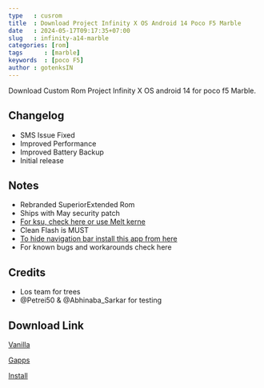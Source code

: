 ```yaml
---
type   : cusrom
title  : Download Project Infinity X OS Android 14 Poco F5 Marble
date   : 2024-05-17T09:17:35+07:00
slug   : infinity-a14-marble
categories: [rom]
tags      : [marble]
keywords  : [poco F5]
author : gotenksIN
---
```


Download Custom Rom Project Infinity X OS android 14  for poco f5 Marble.

## Changelog
- SMS Issue Fixed
- Improved Performance
- Improved Battery Backup
- Initial release

## Notes
- Rebranded SuperiorExtended Rom
- Ships with May security patch
- [For ksu, check here or use Melt kerne](https://t.me/KSSRAO_Romverse/58173)
- Clean Flash is MUST
- [To hide navigation bar install this app from here](https://t.me/KSSRAO_Romverse/9458)
- For known bugs and workarounds check here

## Credits
- Los team for trees 
- @Petrei50 & @Abhinaba_Sarkar for testing 

## Download Link
[Vanilla](https://sourceforge.net/projects/infinity-x/files/marble/14/vanilla)

[Gapps](https://sourceforge.net/projects/infinity-x/files/marble/14/gapps)

[Install](https://github.com/kssrao13882/Changelog/blob/8796d278d899884d4871b46e891a55c029782892/how2flash.md)
